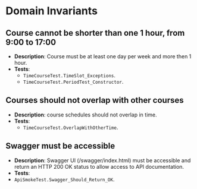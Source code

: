 # Domain Invariants

## Course cannot be shorter than one 1 hour, from 9:00 to 17:00
- **Description**: Course must be at least one day per week and more then 1 hour.
- **Tests**:
  - `TimeCourseTest.TimeSlot_Exceptions`.
  - `TimeCourseTest.PeriodTest_Constructor`.

## Courses should not overlap with other courses
- **Description**: course schedules should not overlap in time.
- **Tests**:
  - `TimeCourseTest.OverlapWithOtherTime`.

## Swagger must be accessible
- **Description**: Swagger UI (/swagger/index.html) must be accessible and return an HTTP 200 OK status to allow access to API documentation.
- **Tests**:
- `ApiSmokeTest.Swagger_Should_Return_OK`.  

  